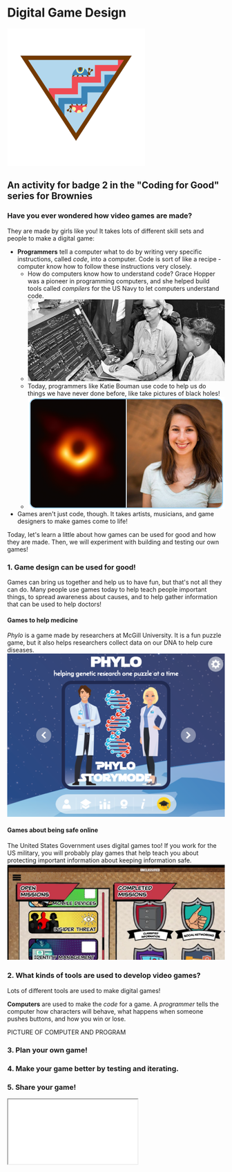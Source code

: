 # Digital Game Design
![badge](assets\\digitalgamedesignbadge.png)
## An activity for badge 2 in the "Coding for Good" series for Brownies

### Have you ever wondered how video games are made?
They are made by girls like you! It takes lots of different skill sets and people to make a digital game:
- **Programmers** tell a computer what to do by writing very specific instructions, called *code*, into a computer. Code is sort of like a recipe - computer know how to follow these instructions very closely.
    - How do computers know how to understand code? Grace Hopper was a pioneer in programming computers, and she helped build tools called *compilers* for the US Navy to let computers understand code.
    - ![Grace Hopper](assets\\grace.png)
    - Today, programmers like Katie Bouman use code to help us do things we have never done before, like take pictures of black holes!
    - ![Katie Bouman](assets\\katiebouman.png)
- Games aren't just code, though. It takes artists, musicians, and game designers to make games come to life!

Today, let's learn a little about how games can be used for good and how they are made. Then, we will experiment with building and testing our own games!

### 1. Game design can be used for good!

Games can bring us together and help us to have fun, but that's not all they can do. Many people use games today to help teach people important things, to spread awareness about causes, and to help gather information that can be used to help doctors!

#### Games to help medicine
*Phylo* is a game made by researchers at McGill University. It is a fun puzzle game, but it also helps researchers collect data on our DNA to help cure diseases.
![Phylo](assets\\phylo.png)

#### Games about being safe online
The United States Government uses digital games too! If you work for the US military, you will probably play games that help teach you about protecting important information about keeping information safe.
![CyberChallenge](assets\\gov_cyber_challenge.png)

### 2. What kinds of tools are used to develop video games?

Lots of different tools are used to make digital games!

**Computers** are used to make the *code* for a game. A *programmer* tells the computer how characters will behave, what happens when someone pushes buttons, and how you win or lose.

PICTURE OF COMPUTER AND PROGRAM



### 3. Plan your own game!

### 4. Make your game better by testing and iterating.

### 5. Share your game!

<iframe src="girlscout.html" title="Girl Scout Game"></iframe>